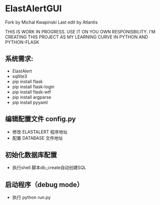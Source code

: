 
# ElastAlertGUI
Fork by Michal Kwapinski
Last edit by Atlantis

THIS IS WORK IN PROGRESS. USE IT ON YOU OWN RESPONISBILITY.
I'M CREATING THIS PROJECT AS MY LEARNING CURVE IN PYTHON AND PYTHON-FLASK


## 系统需求:
* ElastAlert
* sqllite3
* pip install flask
* pip install flask-login
* pip install flask-wtf
* pip install argparse
* pip install pyyaml


## 编辑配置文件 config.py

- 修改 ELASTALERT 程序地址
- 配置 DATABASE  文件地址

## 初始化数据库配置

- 执行shell 脚本db_create自动创建SQL

## 启动程序（debug mode）
- 执行 python run.py
